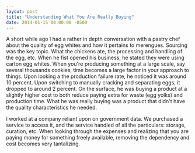```yaml
---
layout: post
title: "Understanding What You Are Really Buying"
date: 2014-01-15 00:00:00 -0500
---
```


A short while ago I had a rather in depth conversation with a pastry chef about the quality of egg whites and how it pertains to merengues. Sourcing was the key topic. What the chickens ate, the processing and handling of the egg, etc. When he fist opened his business, he stated they were using carton egg whites. When you're producing something at a large scale, say several thousands cookies, time becomes a large factor in your approach to things. Upon looking a the production failure rate, he noticed it was around 10 percent. Upon switching to manually cracking and separating eggs, it dropped to around 2 percent. On the surface, he was buying a product at a slightly higher cost to both reduce paying extra for waste (egg yolks) and production time. What he was really buying was a product that didn't have the quality characteristics he needed.

I worked at a company reliant upon on government data. We purchased a service to access it, and the service handled of all the particulars: storage, curation, etc. When looking through the expenses and realizing that you are paying money for something freely available, removing the dependency and cost becomes very tantalizing.
